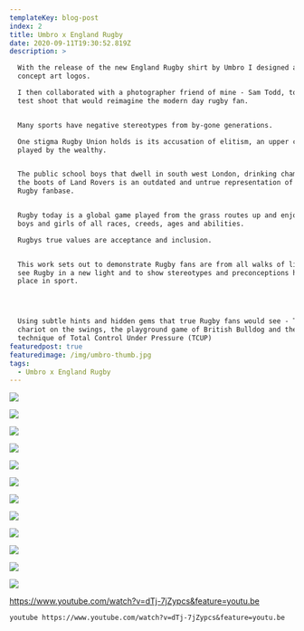 ```yaml
---
templateKey: blog-post
index: 2
title: Umbro x England Rugby
date: 2020-09-11T19:30:52.819Z
description: >

  With the release of the new England Rugby shirt by Umbro I designed a set of
  concept art logos.

  I then collaborated with a photographer friend of mine - Sam Todd, to create a
  test shoot that would reimagine the modern day rugby fan.


  Many sports have negative stereotypes from by-gone generations.

  One stigma Rugby Union holds is its accusation of elitism, an upper class game
  played by the wealthy.


  The public school boys that dwell in south west London, drinking champers from
  the boots of Land Rovers is an outdated and untrue representation of todays
  Rugby fanbase.


  Rugby today is a global game played from the grass routes up and enjoyed by
  boys and girls of all races, creeds, ages and abilities.

  Rugbys true values are acceptance and inclusion.


  This work sets out to demonstrate Rugby fans are from all walks of life, to
  see Rugby in a new light and to show stereotypes and preconceptions have no
  place in sport.




  Using subtle hints and hidden gems that true Rugby fans would see - The sweet
  chariot on the swings, the playground game of British Bulldog and the coaching
  technique of Total Control Under Pressure (TCUP)
featuredpost: true
featuredimage: /img/umbro-thumb.jpg
tags:
  - Umbro x England Rugby
---
```

![](/img/wide-logo.jpg)

![](/img/eng-train.jpg)

![](/img/umbro-finals.013.jpeg)

![](/img/umbro-finals.005.jpeg)

![](/img/umbro-finals.006.jpeg)

![](/img/umbro-finals.007.jpeg)

![](/img/umbro-finals.008.jpeg)

![](/img/umbro-finals.009.jpeg)

![](/img/umbro-finals.015.jpeg)

![](/img/umbro-finals.012.jpeg)

![](/img/umbro-finals.016.jpeg)

![](/img/umbro-finals.017.jpeg)

<https://www.youtube.com/watch?v=dTj-7jZypcs&feature=youtu.be>

`youtube https://www.youtube.com/watch?v=dTj-7jZypcs&feature=youtu.be`

